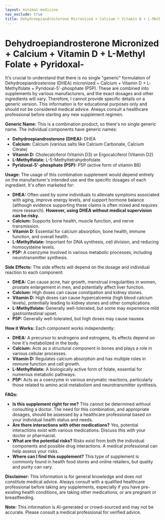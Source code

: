 ```yaml
---
layout: minimal-medicine
nav_exclude: true
title: Dehydroepiandrosterone Micronized + Calcium + Vitamin D + L-Methyl Folate + Pyridoxal-
---
```


# Dehydroepiandrosterone Micronized + Calcium + Vitamin D + L-Methyl Folate + Pyridoxal-

It's crucial to understand that there is no single "generic" formulation of Dehydroepiandrosterone (DHEA) micronized + Calcium + Vitamin D + L-Methylfolate + Pyridoxal-5'-phosphate (P5P).  These are combined into supplements by various manufacturers, and the exact dosages and other ingredients will vary.  Therefore, I cannot provide specific details on a generic version.  This information is for educational purposes only and should not be considered medical advice.  Always consult a healthcare professional before starting any new supplement regimen.


**Generic Name:**  This is a combination product, so there's no single generic name. The individual components have generic names:

* **Dehydroepiandrosterone (DHEA):**  DHEA
* **Calcium:** Calcium (various salts like Calcium Carbonate, Calcium Citrate)
* **Vitamin D:** Cholecalciferol (Vitamin D3) or Ergocalciferol (Vitamin D2)
* **L-Methylfolate:** L-5-Methyltetrahydrofolate
* **Pyridoxal-5'-phosphate (P5P):**  P5P (active form of vitamin B6)


**Usage:**  The usage of this combination supplement would depend entirely on the manufacturer's intended use and the specific dosages of each ingredient.  It's often marketed for:

* **DHEA:**  Often used by some individuals to alleviate symptoms associated with aging, improve energy levels, and support hormone balance (although evidence supporting these claims is often mixed and requires more research).  **However, using DHEA without medical supervision can be risky.**
* **Calcium:** Supports bone health, muscle function, and nerve transmission.
* **Vitamin D:** Essential for calcium absorption, bone health, immune function, and overall health.
* **L-Methylfolate:** Important for DNA synthesis, cell division, and reducing homocysteine levels.
* **P5P:**  A coenzyme involved in various metabolic processes, including neurotransmitter synthesis.


**Side Effects:** The side effects will depend on the dosage and individual reaction to each component:

* **DHEA:** Can cause acne, hair growth, menstrual irregularities in women, prostate enlargement in men, and potentially affect liver function.
* **Calcium:** High doses can cause constipation and kidney stones.
* **Vitamin D:** High doses can cause hypercalcemia (high blood calcium levels), potentially leading to kidney stones and other complications.
* **L-Methylfolate:** Generally well-tolerated, but some may experience mild gastrointestinal upset.
* **P5P:** Generally well-tolerated, but high doses may cause nausea.


**How it Works:** Each component works independently:

* **DHEA:** A precursor to androgens and estrogens, its effects depend on how it's metabolized in the body.
* **Calcium:** Acts as a structural component in bones and plays a role in various cellular processes.
* **Vitamin D:**  Regulates calcium absorption and has multiple roles in immune function and cell growth.
* **L-Methylfolate:**  A biologically active form of folate, essential for numerous metabolic pathways.
* **P5P:** Acts as a coenzyme in various enzymatic reactions, particularly those related to amino acid metabolism and neurotransmitter synthesis.


**FAQs:**

* **Is this supplement right for me?**  This cannot be determined without consulting a doctor.  The need for this combination, and appropriate dosages, should be assessed by a healthcare professional based on your individual health status and needs.
* **Are there interactions with other medications?** Yes, potential interactions exist with various medications.  Discuss this with your doctor or pharmacist.
* **What are the potential risks?**  Risks exist from both the individual components and possible drug interactions. A medical professional can help assess your risks.
* **Where can I find this supplement?**  This type of supplement is commonly found in health food stores and online retailers, but quality and purity can vary.


**Disclaimer:** This information is for general knowledge and does not constitute medical advice.  Always consult with a qualified healthcare professional before taking any supplements, especially if you have pre-existing health conditions, are taking other medications, or are pregnant or breastfeeding.


**Note:** This information is AI-generated or crowd-sourced and may not be accurate. Please consult a medical professional for verified advice.
